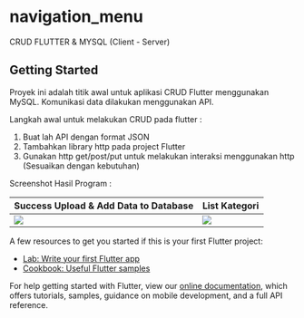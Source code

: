 # navigation_menu

CRUD FLUTTER & MYSQL (Client - Server)

## Getting Started

Proyek ini adalah titik awal untuk aplikasi CRUD Flutter menggunakan MySQL. Komunikasi data dilakukan menggunakan API.

Langkah awal untuk melakukan CRUD pada flutter :
1. Buat lah API dengan format JSON 
2. Tambahkan library http pada project Flutter
3. Gunakan http get/post/put untuk melakukan interaksi menggunakan http (Sesuaikan dengan kebutuhan)

Screenshot Hasil Program :
<table>
  <thead>
    <tr>
    <th>Success Upload & Add Data to Database</th>
    <th>List Kategori</th>
    </tr>
  </thead>
  
  <tbody>
  <td><img src="add_data.jpg"/></td>
  <td><img src="list_kategori.jpg"/></td>
  </tbody>
  </table>

A few resources to get you started if this is your first Flutter project:

- [Lab: Write your first Flutter app](https://flutter.dev/docs/get-started/codelab)
- [Cookbook: Useful Flutter samples](https://flutter.dev/docs/cookbook)

For help getting started with Flutter, view our
[online documentation](https://flutter.dev/docs), which offers tutorials,
samples, guidance on mobile development, and a full API reference.
